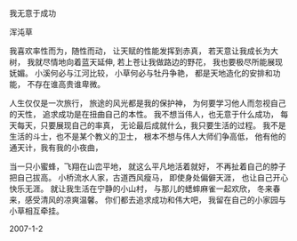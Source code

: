 我无意于成功

浑沌草


我喜欢率性而为，随性而动，
让天赋的性能发挥到赤真，
若天意让我成长为大树，
我就尽情地向着蓝天延伸,
若上苍让我做路边的野花，
我也要极尽所能展现妩媚。
小溪何必与江河比较，
小草何必与牡丹争艳，
都是天地造化的安排和功能，
不存在谁高贵谁卑微。

人生仅仅是一次旅行，
旅途的风光都是我的保护神，
为何要学习他人而忽视自己的天性，
追求成功是在扭曲自己的本性。
我不想当伟人，也无意于什么成功，
每天每天，只要展现自己的率真，
无论最后成就什么，我只要生活的过程。
我不是生活的斗士，也不是某个教义的卫士，
根本不想与伟人大师们争高低，
他有他的通天计，我有我的小夜曲，

当一只小蜜蜂，飞翔在山峦平地，
就这么平凡地活着就好，
不再扯着自己的脖子把自己拔高。
小桥流水人家，古道西风瘦马，
即使身处偏僻天涯，
也让自己开心快乐无涯。
就让我生活在宁静的小山村，
与那儿的蟋蟀麻雀一起欢欣，
冬来春来，感受清风的凉爽温馨。
你们都去追求成功和伟大吧，
我留在自己的小家园与小草相互牵挂。

2007-1-2



